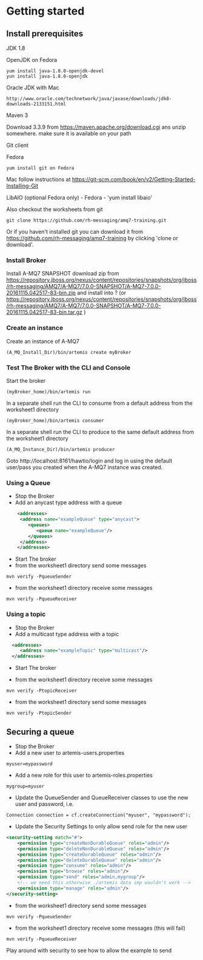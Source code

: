 # Getting started
## Install prerequisites

JDK 1.8
 
OpenJDK on Fedora
    
    yum install java-1.8.0-openjdk-devel
    yun install java-1.8.0-openjdk
    
Oracle JDK with  Mac

    http://www.oracle.com/technetwork/java/javase/downloads/jdk8-downloads-2133151.html
    
Maven 3

Download 3.3.9 from https://maven.apache.org/download.cgi ans unzip somewhere.
make sure it is available on your path

Git client

Fedora
    
    yum install git on Fedora

Mac 
    follow instructions at https://git-scm.com/book/en/v2/Getting-Started-Installing-Git
    

LibAIO (optional Fedora only) - Fedora - 'yum install libaio'


Also checkout the worksheets from git

    git clone https://github.com/rh-messaging/amq7-training.git
    
Or if you haven't installed git you can download it from https://github.com/rh-messaging/amq7-training
by clicking 'clone or download'.



### Install Broker

Install A-MQ7 SNAPSHOT download zip from https://repository.jboss.org/nexus/content/repositories/snapshots/org/jboss/rh-messaging/AMQ7/A-MQ7/7.0.0-SNAPSHOT/A-MQ7-7.0.0-20161115.042517-83-bin.zip and install into ?
(or https://repository.jboss.org/nexus/content/repositories/snapshots/org/jboss/rh-messaging/AMQ7/A-MQ7/7.0.0-SNAPSHOT/A-MQ7-7.0.0-20161115.042517-83-bin.tar.gz )

### Create an instance

Create an instance of A-MQ7
```code
(A_MQ_Install_Dir)/bin/artemis create myBroker
```
### Test The Broker with the CLI and Console
Start the broker
```code
(myBroker_home)/bin/artemis run
```
In a separate shell run the CLI to consume from a default address from the worksheet1 directory 
```code
(myBroker_home)/bin/artemis consumer
```
In a separate shell run the CLI to produce to the same default address from the worksheet1 directory 
```code
(A_MQ_Instance_Dir)/bin/artemis producer
```
Goto http://localhost:8161/hawtio/login and log in using the default user/pass you created when the A-MQ7 instance was created.

### Using a Queue

-   Stop the Broker
-   Add an anycast type address with a queue 
```xml 
    <addresses>
     <address name="exampleQueue" type="anycast">
        <queues>
           <queue name="exampleQueue"/>
        </queues>
     </address>
    </addresses>
```

-   Start The broker
-   from the worksheet1 directory send some messages
```code
mvn verify -PqueueSender
```
-   from the worksheet1 directory receive some messages
```code
mvn verify -PqueueReceiver
```
### Using a topic

-   Stop the Broker
-   Add a multicast type address with a topic 
```xml 
  <addresses>
     <address name="exampleTopic" type="multicast"/>
  </addresses>
```

-   Start The broker

-   from the worksheet1 directory receive some messages

```code
mvn verify -PtopicReceiver
```         

-   from the worksheet1 directory send some messages

```code
mvn verify -PtopicSender
```
   

## Securing a queue

-   Stop the Broker
-   Add a new user to artemis-users.properties
```code
myuser=mypassword
```

-   Add a new role for this user to artemis-roles.properties
```code
mygroup=myuser
```

-   Update the QueueSender and QueueReceiver classes to use the new user and password, i.e.
```code
Connection connection = cf.createConnection("myuser", "mypassword");
```

-   Update the Security Settings to only allow send role for the new user
```xml
<security-setting match="#">
    <permission type="createNonDurableQueue" roles="admin"/>
    <permission type="deleteNonDurableQueue" roles="admin"/>
    <permission type="createDurableQueue" roles="admin"/>
    <permission type="deleteDurableQueue" roles="admin"/>
    <permission type="consume" roles="admin"/>
    <permission type="browse" roles="admin"/>
    <permission type="send" roles="admin,mygroup"/>
    <!-- we need this otherwise ./artemis data imp wouldn't work -->
    <permission type="manage" roles="admin"/>
</security-setting>
```

-  from the worksheet1 directory send some messages
```code
mvn verify -PqueueSender
```
-   from the worksheet1 directory receive some messages (this will fail)
```code
mvn verify -PqueueReceiver
``` 

Play around with security to see how to allow the example to send
